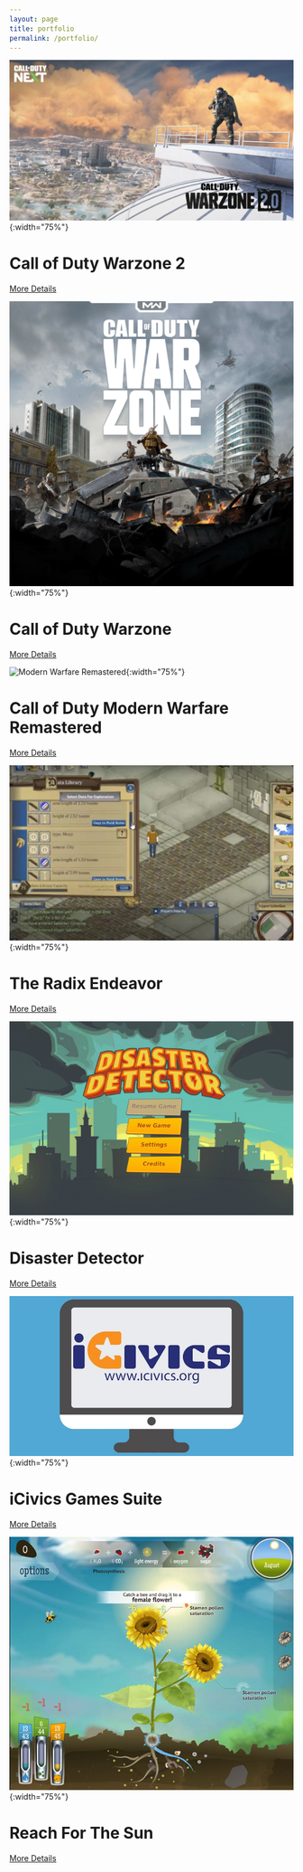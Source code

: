 ```yaml
---
layout: page
title: portfolio
permalink: /portfolio/
---
```

![Warzone 2](/home/assets/images/warzone2.png){:width="75%"}
# Call of Duty Warzone 2
[More Details](https://www.callofduty.com/blog/2022/09/call-of-duty-warzone-new-map-al-mazrah-gulag-dmz-intel)

![Warzone 1](/home/assets/images/warzone.png){:width="75%"}
# Call of Duty Warzone
[More Details](https://callofduty.fandom.com/wiki/Call_of_Duty:_Warzone)

![Modern Warfare Remastered](/home/assets/images/mwr.png){:width="75%"}
# Call of Duty Modern Warfare Remastered
[More Details](https://callofduty.fandom.com/wiki/Call_of_Duty:_Modern_Warfare_Remastered)

![Radix](/home/assets/images/radix.png){:width="75%"}
# The Radix Endeavor
[More Details](https://www.youtube.com/@radixendeavor)

![Disaster Detector](/home/assets/images/dd.png){:width="75%"}
# Disaster Detector
[More Details](https://ssec.si.edu/disaster-detector)

![iCivics](/home/assets/images/icivics.png){:width="75%"}
# iCivics Games Suite
[More Details](https://ed.icivics.org/games)

![Reach For The Sun](/home/assets/images/rfts.png){:width="75%"}
# Reach For The Sun
[More Details](https://www.filamentgames.com/project/reach-for-the-sun/)